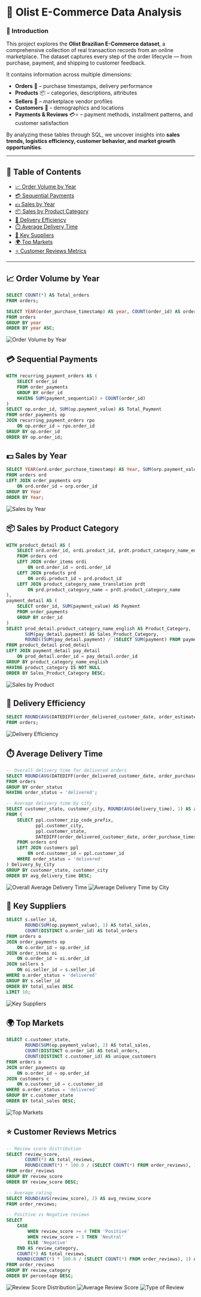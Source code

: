 # 🛒 Olist E-Commerce Data Analysis  

### 📌 Introduction  
This project explores the **Olist Brazilian E-Commerce dataset**, a comprehensive collection of real transaction records from an online marketplace. The dataset captures every step of the order lifecycle — from purchase, payment, and shipping to customer feedback.  

It contains information across multiple dimensions:  
- **Orders** 📝 – purchase timestamps, delivery performance  
- **Products** 📦 – categories, descriptions, attributes  
- **Sellers** 🏬 – marketplace vendor profiles  
- **Customers** 👥 – demographics and locations  
- **Payments & Reviews** 💳⭐ – payment methods, installment patterns, and customer satisfaction  

By analyzing these tables through SQL, we uncover insights into **sales trends, logistics efficiency, customer behavior, and market growth opportunities**.  

---

## 📑 Table of Contents  
- [📈 Order Volume by Year](#-order-volume-by-year)  
- [💳 Sequential Payments](#-sequential-payments)  
- [💵 Sales by Year](#-sales-by-year)  
- [📦 Sales by Product Category](#-sales-by-product-category)  
- [🚚 Delivery Efficiency](#-delivery-efficiency)  
- [⏱️ Average Delivery Time](#️-average-delivery-time)  
- [🏬 Key Suppliers](#-key-suppliers)  
- [🌍 Top Markets](#-top-markets)  
- [⭐ Customer Reviews Metrics](#-customer-reviews-metrics)  

---

## 📈 Order Volume by Year  

```sql
SELECT COUNT(*) AS Total_orders
FROM orders;

SELECT YEAR(order_purchase_timestamp) AS year, COUNT(order_id) AS orders
FROM orders
GROUP BY year
ORDER BY year ASC;
```
![Order Volume by Year](./images/order_volume_by_year.png)

## 💳 Sequential Payments  

```sql
WITH recurring_payment_orders AS (
    SELECT order_id
    FROM order_payments
    GROUP BY order_id
    HAVING SUM(payment_sequential) > COUNT(order_id) 
)
SELECT op.order_id, SUM(op.payment_value) AS Total_Payment
FROM order_payments op
JOIN recurring_payment_orders rpo 
    ON op.order_id = rpo.order_id
GROUP BY op.order_id
ORDER BY op.order_id;
```


## 💵 Sales by Year  

```sql
SELECT YEAR(ord.order_purchase_timestamp) AS Year, SUM(orp.payment_value) AS Sales
FROM orders ord
LEFT JOIN order_payments orp
    ON ord.order_id = orp.order_id
GROUP BY Year
ORDER BY Year;
```
![Sales by Year](./images/sales_by_year.png)

## 📦 Sales by Product Category  

```sql
WITH product_detail AS (
    SELECT ord.order_id, ordi.product_id, prdt.product_category_name_english
    FROM orders ord
    LEFT JOIN order_items ordi
        ON ord.order_id = ordi.order_id
    LEFT JOIN products prd
        ON ordi.product_id = prd.product_id
    LEFT JOIN product_category_name_translation prdt
        ON prd.product_category_name = prdt.product_category_name
), 
payment_detail AS (
    SELECT order_id, SUM(payment_value) AS Payment
    FROM order_payments
    GROUP BY order_id
)
SELECT prod_detail.product_category_name_english AS Product_Category, 
       SUM(pay_detail.payment) AS Sales_Product_Category,
       ROUND((SUM(pay_detail.payment) / (SELECT SUM(payment) FROM payment_detail)) * 100, 1) AS '%_of_sales'
FROM product_detail prod_detail
LEFT JOIN payment_detail pay_detail
    ON prod_detail.order_id = pay_detail.order_id
GROUP BY product_category_name_english
HAVING product_category IS NOT NULL
ORDER BY Sales_Product_Category DESC;
```
![Sales by Product](./images/sales_by_product.png)

## 🚚 Delivery Efficiency  

```sql
SELECT ROUND(AVG(DATEDIFF(order_delivered_customer_date, order_estimated_delivery_date)), 1) AS Delivery_efficiency
FROM orders;
```
![Delivery Efficiency](./images/delivery_efficiency.png)

## ⏱️ Average Delivery Time  

```sql
-- Overall delivery time for delivered orders
SELECT ROUND(AVG(DATEDIFF(order_delivered_customer_date, order_purchase_timestamp)), 1) AS Average_Delivery_Time_days
FROM orders
GROUP BY order_status
HAVING order_status = 'delivered';

-- Average delivery time by city
SELECT customer_state, customer_city, ROUND(AVG(delivery_time), 1) AS avg_delivery_time
FROM (
    SELECT ppl.customer_zip_code_prefix, 
           ppl.customer_city, 
           ppl.customer_state, 
           DATEDIFF(order_delivered_customer_date, order_purchase_timestamp) AS delivery_time
    FROM orders ord
    LEFT JOIN customers ppl
        ON ord.customer_id = ppl.customer_id
    WHERE order_status = 'delivered'
) Delivery_by_City
GROUP BY customer_state, customer_city
ORDER BY avg_delivery_time DESC;
```
![Overall Average Delivery Time](./images/overall_average_delivery_time.png)
![Average Delivery Time by City](./images/average_delivery_time_by_city.png)

## 🏬 Key Suppliers  

```sql
SELECT s.seller_id,
       ROUND(SUM(op.payment_value), 1) AS total_sales,
       COUNT(DISTINCT o.order_id) AS total_orders
FROM orders o
JOIN order_payments op 
    ON o.order_id = op.order_id
JOIN order_items oi 
    ON o.order_id = oi.order_id
JOIN sellers s 
    ON oi.seller_id = s.seller_id
WHERE o.order_status = 'delivered'
GROUP BY s.seller_id
ORDER BY total_sales DESC
LIMIT 10;
```
![Key Suppliers](./images/key_suppliers.png)

## 🌍 Top Markets  

```sql
SELECT c.customer_state,
       ROUND(SUM(op.payment_value), 2) AS total_sales,
       COUNT(DISTINCT o.order_id) AS total_orders,
       COUNT(DISTINCT c.customer_id) AS unique_customers
FROM orders o
JOIN order_payments op 
    ON o.order_id = op.order_id
JOIN customers c 
    ON o.customer_id = c.customer_id
WHERE o.order_status = 'delivered'
GROUP BY c.customer_state
ORDER BY total_sales DESC;
```
![Top Markets](./images/top_markets.png)

## ⭐ Customer Reviews Metrics  

```sql
-- Review score distribution
SELECT review_score,
       COUNT(*) AS total_reviews,
       ROUND(COUNT(*) * 100.0 / (SELECT COUNT(*) FROM order_reviews), 1) AS percentage
FROM order_reviews
GROUP BY review_score
ORDER BY review_score DESC;

-- Average rating
SELECT ROUND(AVG(review_score), 2) AS avg_review_score
FROM order_reviews;

-- Positive vs Negative reviews
SELECT 
    CASE 
        WHEN review_score >= 4 THEN 'Positive'
        WHEN review_score = 3 THEN 'Neutral'
        ELSE 'Negative'
    END AS review_category,
    COUNT(*) AS total_reviews,
    ROUND(COUNT(*) * 100.0 / (SELECT COUNT(*) FROM order_reviews), 1) AS percentage
FROM order_reviews
GROUP BY review_category
ORDER BY percentage DESC;
```
![Review Score Distribution](./images/review_score_distribution.png)
![Average Review Score](./images/average_review_score.png)
![Type of Review](./images/type_of_review.png)

